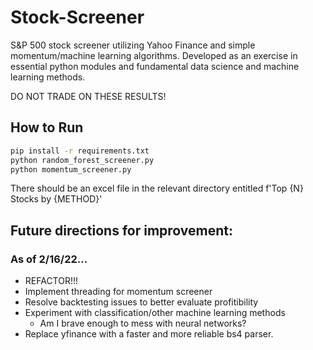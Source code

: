 # Stock-Screener
S&amp;P 500 stock screener utilizing Yahoo Finance and simple momentum/machine learning algorithms. Developed as an exercise in essential python modules and fundamental data science and machine learning methods.

DO NOT TRADE ON THESE RESULTS! 

## How to Run

```bash
pip install -r requirements.txt
python random_forest_screener.py
python momentum_screener.py
```
There should be an excel file in the relevant directory entitled f'Top {N} Stocks by {METHOD}'

## Future directions for improvement:

### As of 2/16/22...
  - REFACTOR!!!
  - Implement threading for momentum screener
  - Resolve backtesting issues to better evaluate profitibility
  - Experiment with classification/other machine learning methods 
    - Am I brave enough to mess with neural networks?
  - Replace yfinance with a faster and more reliable bs4 parser.
